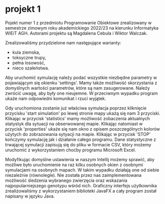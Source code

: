 # projekt 1

Pojekt numer 1 z przedmiotu Programowanie Obiektowe zrealizowany w semestrze zimowym roku akademickiego 2022/23 na kierunku Informatyka WIEiT AGH.
Autorami projektu są Magdalena Cebula i Wiktor Walczak.

Zrealizowaliśmy przydzielone nam następujące warianty:
- kula ziemska,
- toksyczne trupy,
- pełna losowość,
- nieco szaleństwa.

Aby uruchomić symulację należy podać wszystkie niezbędne parametry w pojawiającym się okienku 'settings'. Mamy także możliwość
skorzystania z domyślnych wartości parametrów, które są nam zasugerowane.
Należy zwrócić uwagę, aby były one nieujemne. W przeciwnym wypadku program ukaże nam odpowiedni komunikat i rzuci wyjątek.

Gdy uruchomiona zostanie już właściwa symulacja poprzez kliknięcie przycisku 'start simulation' po lewej stronie mapy 
ukażą się nam 3 przyciski.
Klikając w przycisk 'statistics' mamy możliwość zobaczenia aktualnych statystyk dla sytuacji na obserwowanej mapie.
Klikając natomiast w przycisk 'properties' ukaże się nam okno z opisem poszczególnych kolorów użytych do zobrazowania sytyacji na mapie.
Klikając w przycisk 'STOP' kończymy symulację jak i działanie całego programu.
Dane statystyczne z trwającej symulacji zapisują się do pliku w formacie CSV, który możemy uruchomić z wykorzystaniem 
choćby programu Microsoft Excel.

Modyfikując domyślne ustawienia w naszym Intellij możemy sprawić, aby możliwe było uruchomienie na raz kilku osobnych okien z osobnymi 
symulacjami na osobnych mapach. W takim wypadku działają one od siebie niezależnie (równolegle).
Nie została przez nas zaimplementowana możliwość śledzenia wybranego zwierzęcia oraz wskazania najpopularniejszego genotypu wśród nich.
Graficzny interfejs użytkownika zrealizowaliśmy z wykorzystaniem biblioteki JavaFX a cały program został napisany w języku Java.
